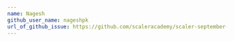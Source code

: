 ```yaml
---
name: Nagesh
github_user_name: nageshpk
url_of_github_issue: https://github.com/scaleracademy/scaler-september-open-source-challenge/issues/453
---
```

